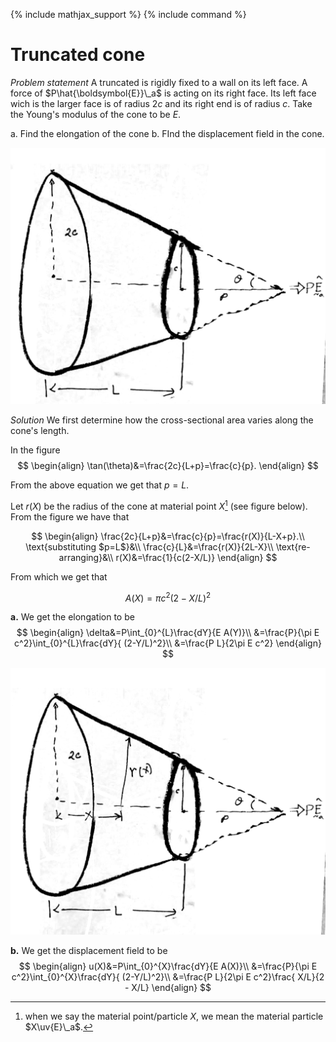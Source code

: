 {% include mathjax_support %}
{% include command %}

# Truncated cone

_Problem statement_ A truncated is rigidly fixed to a wall on its left face. A force of $P\hat{\boldsymbol{E}}\_a$ is acting on its right face. Its left face wich is the larger face is of radius $2c$ and its right end is of radius $c$. Take the Young's modulus of the cone to be $E$. 

a. Find the elongation of the cone
b. FInd the displacement field in the cone.  

![](2021-09-26-20-01-08.png)


_Solution_
We first determine how the cross-sectional area varies along the cone's length. 

In the figure
$$
\begin{align}
\tan(\theta)&=\frac{2c}{L+p}=\frac{c}{p}.
\end{align}
$$

From the above equation we get that $p=L$.

Let $r(X)$ be the radius of the cone at material point $X$[^1] (see figure below). From the figure we have that

$$
\begin{align}
\frac{2c}{L+p}&=\frac{c}{p}=\frac{r(X)}{L-X+p}.\\
\text{substituting $p=L$}&\\
\frac{c}{L}&=\frac{r(X)}{2L-X}\\
\text{re-arranging}&\\
r(X)&=\frac{1}{c(2-X/L)}
\end{align}
$$

From which we get that

$$
A(X)=\pi c^2(2-X/L)^2
$$

**a.** We get the elongation to be
$$
\begin{align}
\delta&=P\int_{0}^{L}\frac{dY}{E A(Y)}\\
&=\frac{P}{\pi E c^2}\int_{0}^{L}\frac{dY}{ (2-Y/L)^2}\\
&=\frac{P L}{2\pi E c^2}
\end{align}
$$

![](2021-09-26-20-08-08.png)

**b.** We get the displacement field to be
$$
\begin{align}
u(X)&=P\int_{0}^{X}\frac{dY}{E A(X)}\\
&=\frac{P}{\pi E c^2}\int_{0}^{X}\frac{dY}{ (2-Y/L)^2}\\
&=\frac{P L}{2\pi E c^2}\frac{ X/L}{2 - X/L}
\end{align}
$$


[^1]: when we say the material point/particle $X$, we mean the material particle $X\uv{E}\_a$.